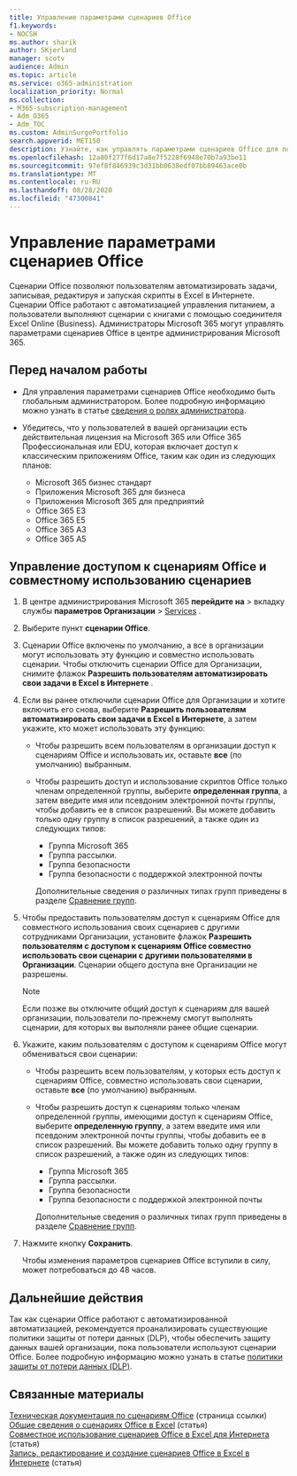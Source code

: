 ```yaml
---
title: Управление параметрами сценариев Office
f1.keywords:
- NOCSH
ms.author: sharik
author: SKjerland
manager: scotv
audience: Admin
ms.topic: article
ms.service: o365-administration
localization_priority: Normal
ms.collection:
- M365-subscription-management
- Adm_O365
- Adm_TOC
ms.custom: AdminSurgePortfolio
search.appverid: MET150
description: Узнайте, как управлять параметрами сценариев Office для пользователей в Организации.
ms.openlocfilehash: 12a80f277f6d17a8e7f5228f6948e70b7a93be11
ms.sourcegitcommit: 97ef8f846939c3d31bb0638edf07bb89463ace0b
ms.translationtype: MT
ms.contentlocale: ru-RU
ms.lasthandoff: 08/28/2020
ms.locfileid: "47300841"
---
```

# <a name="manage-office-scripts-settings"></a>Управление параметрами сценариев Office

Сценарии Office позволяют пользователям автоматизировать задачи, записывая, редактируя и запуская скрипты в Excel в Интернете. Сценарии Office работают с автоматизацией управления питанием, а пользователи выполняют сценарии с книгами с помощью соединителя Excel Online (Business). Администраторы Microsoft 365 могут управлять параметрами сценариев Office в центре администрирования Microsoft 365.

## <a name="before-you-begin"></a>Перед началом работы

- Для управления параметрами сценариев Office необходимо быть глобальным администратором. Более подробную информацию можно узнать в статье [сведения о ролях администратора](../add-users/about-admin-roles.md).

- Убедитесь, что у пользователей в вашей организации есть действительная лицензия на Microsoft 365 или Office 365 Профессиональная или EDU, которая включает доступ к классическим приложениям Office, таким как один из следующих планов:

    - Microsoft 365 бизнес стандарт
    - Приложения Microsoft 365 для бизнеса
    - Приложения Microsoft 365 для предприятий
    - Office 365 E3
    - Office 365 E5
    - Office 365 A3
    - Office 365 A5

## <a name="manage-availability-of-office-scripts-and-sharing-of-scripts"></a>Управление доступом к сценариям Office и совместному использованию сценариев

1. В центре администрирования Microsoft 365 **перейдите на** \> вкладку службы **параметров Организации** \> <a href="https://go.microsoft.com/fwlink/p/?linkid=2053743" target="_blank">Services</a> .

2. Выберите пункт **сценарии Office**.

3. Сценарии Office включены по умолчанию, а все в организации могут использовать эту функцию и совместно использовать сценарии. Чтобы отключить сценарии Office для Организации, снимите флажок **Разрешить пользователям автоматизировать свои задачи в Excel в Интернете** .

4. Если вы ранее отключили сценарии Office для Организации и хотите включить его снова, выберите **Разрешить пользователям автоматизировать свои задачи в Excel в Интернете**, а затем укажите, кто может использовать эту функцию:

    - Чтобы разрешить всем пользователям в организации доступ к сценариям Office и использовать их, оставьте **все** (по умолчанию) выбранным. 

    - Чтобы разрешить доступ и использование скриптов Office только членам определенной группы, выберите **определенная группа**, а затем введите имя или псевдоним электронной почты группы, чтобы добавить ее в список разрешений. Вы можете добавить только одну группу в список разрешений, а также один из следующих типов:
        - Группа Microsoft 365
        - Группа рассылки.
        - Группа безопасности
        - Группа безопасности с поддержкой электронной почты
    
        Дополнительные сведения о различных типах групп приведены в разделе [Сравнение групп](../create-groups/compare-groups.md).

5. Чтобы предоставить пользователям доступ к сценариям Office для совместного использования своих сценариев с другими сотрудниками Организации, установите флажок **Разрешить пользователям с доступом к сценариям Office совместно использовать свои сценарии с другими пользователями в Организации**. Сценарии общего доступа вне Организации не разрешены.
 
    > [!NOTE]
    > Если позже вы отключите общий доступ к сценариям для вашей организации, пользователи по-прежнему смогут выполнять сценарии, для которых вы выполняли ранее общие сценарии.
 
6. Укажите, каким пользователям с доступом к сценариям Office могут обмениваться свои сценарии:
    
    - Чтобы разрешить всем пользователям, у которых есть доступ к сценариям Office, совместно использовать свои сценарии, оставьте **все** (по умолчанию) выбранным.

    - Чтобы разрешить доступ к сценариям только членам определенной группы, имеющими доступ к сценариям Office, выберите **определенную группу**, а затем введите имя или псевдоним электронной почты группы, чтобы добавить ее в список разрешений. Вы можете добавить только одну группу в список разрешений, а также один из следующих типов:
        - Группа Microsoft 365
        - Группа рассылки.
        - Группа безопасности
        - Группа безопасности с поддержкой электронной почты
    
        Дополнительные сведения о различных типах групп приведены в разделе [Сравнение групп](../create-groups/compare-groups.md).

7. Нажмите кнопку **Сохранить**.

    Чтобы изменения параметров сценариев Office вступили в силу, может потребоваться до 48 часов.

## <a name="next-steps"></a>Дальнейшие действия

Так как сценарии Office работают с автоматизированной автоматизацией, рекомендуется проанализировать существующие политики защиты от потери данных (DLP), чтобы обеспечить защиту данных вашей организации, пока пользователи используют сценарии Office. Более подробную информацию можно узнать в статье [политики защиты от потери данных (DLP)](/power-automate/prevent-data-loss).

## <a name="related-content"></a>Связанные материалы

[Техническая документация по сценариям Office](/office/dev/scripts/) (страница ссылки) \
[Общие сведения о сценариях Office в Excel](https://support.microsoft.com/office/9fbe283d-adb8-4f13-a75b-a81c6baf163a) (статья) \
[Совместное использование сценариев Office в Excel для Интернета](https://support.microsoft.com/office/226eddbc-3a44-4540-acfe-fccda3d1122b) (статья) \
[Запись, редактирование и создание сценариев Office в Excel в Интернете](/office/dev/scripts/tutorials/excel-tutorial) (статья)